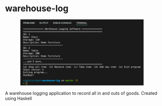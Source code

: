 # warehouse-log
<div style="text-align: center">
    <img src="picture/user_interface.png" alt="MarineGEO circle logo" style="width: 80%;"/>
</div>

A warehouse logging application to record all in and outs of goods. Created using Haskell
